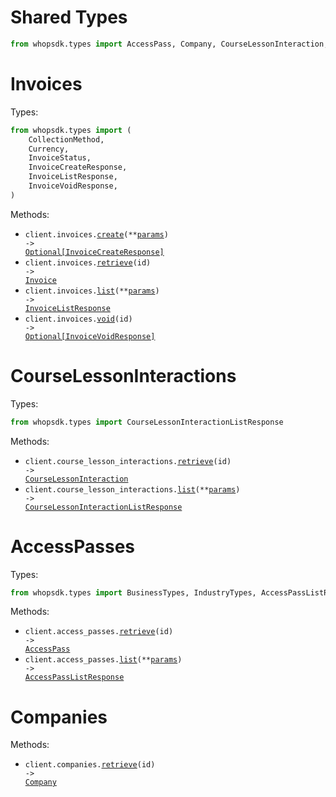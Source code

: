 # Shared Types

```python
from whopsdk.types import AccessPass, Company, CourseLessonInteraction, Invoice, PageInfo
```

# Invoices

Types:

```python
from whopsdk.types import (
    CollectionMethod,
    Currency,
    InvoiceStatus,
    InvoiceCreateResponse,
    InvoiceListResponse,
    InvoiceVoidResponse,
)
```

Methods:

- <code title="post /invoices">client.invoices.<a href="./src/whopsdk/resources/invoices.py">create</a>(\*\*<a href="src/whopsdk/types/invoice_create_params.py">params</a>) -> <a href="./src/whopsdk/types/invoice_create_response.py">Optional[InvoiceCreateResponse]</a></code>
- <code title="get /invoices/{id}">client.invoices.<a href="./src/whopsdk/resources/invoices.py">retrieve</a>(id) -> <a href="./src/whopsdk/types/shared/invoice.py">Invoice</a></code>
- <code title="get /invoices">client.invoices.<a href="./src/whopsdk/resources/invoices.py">list</a>(\*\*<a href="src/whopsdk/types/invoice_list_params.py">params</a>) -> <a href="./src/whopsdk/types/invoice_list_response.py">InvoiceListResponse</a></code>
- <code title="post /invoices/{id}/void">client.invoices.<a href="./src/whopsdk/resources/invoices.py">void</a>(id) -> <a href="./src/whopsdk/types/invoice_void_response.py">Optional[InvoiceVoidResponse]</a></code>

# CourseLessonInteractions

Types:

```python
from whopsdk.types import CourseLessonInteractionListResponse
```

Methods:

- <code title="get /course_lesson_interactions/{id}">client.course_lesson_interactions.<a href="./src/whopsdk/resources/course_lesson_interactions.py">retrieve</a>(id) -> <a href="./src/whopsdk/types/shared/course_lesson_interaction.py">CourseLessonInteraction</a></code>
- <code title="get /course_lesson_interactions">client.course_lesson_interactions.<a href="./src/whopsdk/resources/course_lesson_interactions.py">list</a>(\*\*<a href="src/whopsdk/types/course_lesson_interaction_list_params.py">params</a>) -> <a href="./src/whopsdk/types/course_lesson_interaction_list_response.py">CourseLessonInteractionListResponse</a></code>

# AccessPasses

Types:

```python
from whopsdk.types import BusinessTypes, IndustryTypes, AccessPassListResponse
```

Methods:

- <code title="get /access_passes/{id}">client.access_passes.<a href="./src/whopsdk/resources/access_passes.py">retrieve</a>(id) -> <a href="./src/whopsdk/types/shared/access_pass.py">AccessPass</a></code>
- <code title="get /access_passes">client.access_passes.<a href="./src/whopsdk/resources/access_passes.py">list</a>(\*\*<a href="src/whopsdk/types/access_pass_list_params.py">params</a>) -> <a href="./src/whopsdk/types/access_pass_list_response.py">AccessPassListResponse</a></code>

# Companies

Methods:

- <code title="get /companies/{id}">client.companies.<a href="./src/whopsdk/resources/companies.py">retrieve</a>(id) -> <a href="./src/whopsdk/types/shared/company.py">Company</a></code>
